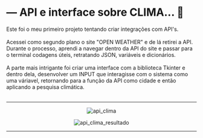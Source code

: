 # — API e interface sobre CLIMA... 🐍
Este foi o meu primeiro projeto tentando criar integrações com API's.
<br><br>
Acessei como segundo plano o site "OPEN WEATHER" e de lá retirei a API. Durante o processo, aprendi a navegar dentro da API do site e passar para o terminal codagens úteis, retratando JSON, variáveis e dicionários.
<br><br>
A parte mais intrigante foi criar uma interface com a biblioteca Tkinter e dentro dela, desenvolver um INPUT que interagisse com o sistema como uma váriavel, retornando para a função da API como cidade e então aplicando a pesquisa climática.
<br><br>
<hr>
<div align="center">
  
  
  ![api_clima](https://user-images.githubusercontent.com/72578580/169635102-150c8378-f96b-4ac1-b67c-0054b5516dc2.PNG)

  
  ![api_clima_resultado](https://user-images.githubusercontent.com/72578580/169635103-9cf9f088-9733-4d0a-8dd0-e08010f26309.PNG)

</div>
<hr>
